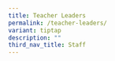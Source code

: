```yaml
---
title: Teacher Leaders
permalink: /teacher-leaders/
variant: tiptap
description: ""
third_nav_title: Staff
---
```

